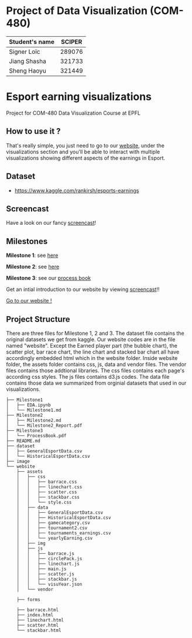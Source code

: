 # Project of Data Visualization (COM-480)

| Student's name | SCIPER |
| -------------- | ------ |
| Signer Loïc | 289076 |
| Jiang Shasha | 321733 |
| Sheng Haoyu | 321449 |


# Esport earning visualizations
Project for COM-480 Data Visualization Course at EPFL

## How to use it ?
That's really simple, you just need to go to our [website](https://com-480-data-visualization.github.io/data-visualization-project-2021-shl/website/), under the visualizations section and you'll be able to interact with multiple visualizations showing different aspects of the earnings in Esport.

## Dataset

- https://www.kaggle.com/rankirsh/esports-earnings

## Screencast

Have a look on our fancy [screencast](https://www.youtube.com/watch?v=UAp2G3y2WLw)!

## Milestones
**Milestone 1**:
see [here](Milestone1/Milestone1.md)

**Milestone 2**:
see [here](Milestone2/Milestone2.md)

**Milestone 3**:
see our [process book](Milestone3/ProcessBook.pdf)

Get an intial introduction to our website by viewing [screencast](https://www.youtube.com/watch?v=UAp2G3y2WLw)!!

[Go to our website !](https://com-480-data-visualization.github.io/data-visualization-project-2021-shl/website/)

## Project Structure

There are three files for Milestone 1, 2 and 3. The dataset file contains the original datasets we get from kaggle. Our website codes are in the file named "website". Except the Earned player part (the bubble chart), the scatter plot, bar race chart, the line chart and stacked bar chart all have accordingly embedded html which in the website folder.  Inside website folder, the assets folder contains css, js, data and vendor files. The vendor files contains those addtional libraries. The css files contains each page's according css styles. The js files contains d3.js codes. The data file contains those data we summarized from orginial datasets that used in our visualizations.

```console
├── Milestone1
│   ├── EDA.ipynb
│   └── Milestone1.md
├── Milestone2
│   ├── Milestone2.md
│   └── Milestone2_Report.pdf
├── Milestone3
│   └── ProcessBook.pdf
├── README.md
├── dataset
│   ├── GeneralEsportData.csv
│   └── HistoricalEsportData.csv
├── image
└── website
    ├── assets
    │   ├── css
    │   │   ├── barrace.css
    │   │   ├── linechart.css
    │   │   ├── scatter.css
    │   │   ├── stackbar.css
    │   │   └── style.css
    │   ├── data
    │   │   ├── GeneralEsportData.csv
    │   │   ├── HistoricalEsportData.csv
    │   │   ├── gamecategory.csv
    │   │   ├── tournament2.csv
    │   │   ├── tournaments_earnings.csv
    │   │   └── yearlyEarning.csv
    │   ├── img
    │   ├── js
    │   │   ├── barrace.js
    │   │   ├── circlePack.js
    │   │   ├── linechart.js
    │   │   ├── main.js
    │   │   ├── scatter.js
    │   │   ├── stackbar.js
    │   │   └── visuYear.json
    │   └── vendor

​    ├── forms    

​    ├── barrace.html
​    ├── index.html
​    ├── linechart.html
​    ├── scatter.html
​    └── stackbar.html
```
